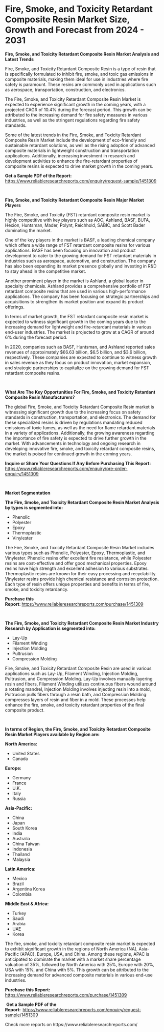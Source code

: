 <p><h1>Fire, Smoke, and Toxicity Retardant Composite Resin Market Size, Growth and Forecast from 2024 - 2031</h1></p><p><strong>Fire, Smoke, and Toxicity Retardant Composite Resin Market Analysis and Latest Trends</strong></p>
<p><p>Fire, Smoke, and Toxicity Retardant Composite Resin is a type of resin that is specifically formulated to inhibit fire, smoke, and toxic gas emissions in composite materials, making them ideal for use in industries where fire safety is paramount. These resins are commonly used in applications such as aerospace, transportation, construction, and electronics.</p><p>The Fire, Smoke, and Toxicity Retardant Composite Resin Market is expected to experience significant growth in the coming years, with a projected CAGR of 10.4% during the forecast period. This growth can be attributed to the increasing demand for fire safety measures in various industries, as well as the stringent regulations regarding fire safety standards.</p><p>Some of the latest trends in the Fire, Smoke, and Toxicity Retardant Composite Resin Market include the development of eco-friendly and sustainable retardant solutions, as well as the rising adoption of advanced composite materials in lightweight construction and transportation applications. Additionally, increasing investment in research and development activities to enhance the fire-retardant properties of composite resins is expected to drive market growth in the coming years.</p></p>
<p><strong>Get a Sample PDF of the Report:&nbsp;</strong> <a href="https://www.reliableresearchreports.com/enquiry/request-sample/1451309">https://www.reliableresearchreports.com/enquiry/request-sample/1451309</a></p>
<p>&nbsp;</p>
<p><strong>Fire, Smoke, and Toxicity Retardant Composite Resin Major Market Players</strong></p>
<p><p>The Fire, Smoke, and Toxicity (FST) retardant composite resin market is highly competitive with key players such as AOC, Ashland, BASF, BUFA, Hexion, Huntsman, Mader, Polynt, Reichhold, SABIC, and Scott Bader dominating the market.</p><p>One of the key players in the market is BASF, a leading chemical company which offers a wide range of FST retardant composite resins for various applications. BASF has been focusing on innovation and product development to cater to the growing demand for FST retardant materials in industries such as aerospace, automotive, and construction. The company has also been expanding its market presence globally and investing in R&D to stay ahead in the competitive market.</p><p>Another prominent player in the market is Ashland, a global leader in specialty chemicals. Ashland provides a comprehensive portfolio of FST retardant composite resins that are used in various high-performance applications. The company has been focusing on strategic partnerships and acquisitions to strengthen its market position and expand its product offerings.</p><p>In terms of market growth, the FST retardant composite resin market is expected to witness significant growth in the coming years due to the increasing demand for lightweight and fire-retardant materials in various end-user industries. The market is projected to grow at a CAGR of around 6% during the forecast period.</p><p>In 2020, companies such as BASF, Huntsman, and Ashland reported sales revenues of approximately $66.63 billion, $6.5 billion, and $3.6 billion, respectively. These companies are expected to continue to witness growth in sales revenue as they focus on product innovation, market expansion, and strategic partnerships to capitalize on the growing demand for FST retardant composite resins.</p></p>
<p>&nbsp;</p>
<p><strong>What Are The Key Opportunities For Fire, Smoke, and Toxicity Retardant Composite Resin Manufacturers?</strong></p>
<p><p>The global Fire, Smoke, and Toxicity Retardant Composite Resin market is witnessing significant growth due to the increasing focus on safety standards in construction, transportation, and electronics. The demand for these specialized resins is driven by regulations mandating reduced emissions of toxic fumes, as well as the need for flame retardant materials in a variety of applications. Additionally, the growing awareness regarding the importance of fire safety is expected to drive further growth in the market. With advancements in technology and ongoing research in developing innovative fire, smoke, and toxicity retardant composite resins, the market is poised for continued growth in the coming years.</p></p>
<p><strong>Inquire or Share Your Questions If Any Before Purchasing This Report:</strong> <a href="https://www.reliableresearchreports.com/enquiry/pre-order-enquiry/1451309">https://www.reliableresearchreports.com/enquiry/pre-order-enquiry/1451309</a></p>
<p>&nbsp;</p>
<p><strong>Market Segmentation</strong></p>
<p><strong>The Fire, Smoke, and Toxicity Retardant Composite Resin Market Analysis by types is segmented into:</strong></p>
<p><ul><li>Phenolic</li><li>Polyester</li><li>Epoxy</li><li>Thermoplastic</li><li>Vinylester</li></ul></p>
<p><p>The Fire, Smoke, and Toxicity Retardant Composite Resin Market includes various types such as Phenolic, Polyester, Epoxy, Thermoplastic, and Vinylester. Phenolic resins offer excellent fire resistance, while Polyester resins are cost-effective and offer good mechanical properties. Epoxy resins have high strength and excellent adhesion to various substrates. Thermoplastic resins are known for their easy processing and recyclability. Vinylester resins provide high chemical resistance and corrosion protection. Each type of resin offers unique properties and benefits in terms of fire, smoke, and toxicity retardancy.</p></p>
<p><strong>Purchase this Report:&nbsp;</strong><a href="https://www.reliableresearchreports.com/purchase/1451309">https://www.reliableresearchreports.com/purchase/1451309</a></p>
<p>&nbsp;</p>
<p><strong>The Fire, Smoke, and Toxicity Retardant Composite Resin Market Industry Research by Application is segmented into:</strong></p>
<p><ul><li>Lay-Up</li><li>Filament Winding</li><li>Injection Molding</li><li>Pultrusion</li><li>Compression Molding</li></ul></p>
<p><p>Fire, Smoke, and Toxicity Retardant Composite Resin are used in various applications such as Lay-Up, Filament Winding, Injection Molding, Pultrusion, and Compression Molding. Lay-Up involves manually layering resin and fibers, Filament Winding utilizes continuous fibers wound around a rotating mandrel, Injection Molding involves injecting resin into a mold, Pultrusion pulls fibers through a resin bath, and Compression Molding compresses layers of resin and fiber in a mold. These processes help enhance the fire, smoke, and toxicity retardant properties of the final composite product.</p></p>
<p>&nbsp;</p>
<p><strong>In terms of Region, the Fire, Smoke, and Toxicity Retardant Composite Resin Market Players available by Region are:</strong></p>
<p>
    <p> <strong> North America: </strong>
        <ul>
            <li>United States</li>
            <li>Canada</li>
        </ul>
        </p> 
    <p> <strong> Europe: </strong>
        <ul>
            <li>Germany</li>
            <li>France</li>
            <li>U.K.</li>
            <li>Italy</li>
            <li>Russia</li>
        </ul>
        </p> 
    <p> <strong> Asia-Pacific: </strong>
        <ul>
            <li>China</li>
            <li>Japan</li>
            <li>South Korea</li>
            <li>India</li>
            <li>Australia</li>
            <li>China Taiwan</li>
            <li>Indonesia</li>
            <li>Thailand</li>
            <li>Malaysia</li>
        </ul>
        </p> 
    <p> <strong> Latin America: </strong>
        <ul>
            <li>Mexico</li>
            <li>Brazil</li>
            <li>Argentina Korea</li>
            <li>Colombia</li>
        </ul>
        </p> 
    <p> <strong> Middle East & Africa: </strong>
        <ul>
            <li>Turkey</li>
            <li>Saudi</li>
            <li>Arabia</li>
            <li>UAE</li>
            <li>Korea</li>
        </ul>
    </p>
    </p>
<p><p>The fire, smoke, and toxicity retardant composite resin market is expected to exhibit significant growth in the regions of North America (NA), Asia-Pacific (APAC), Europe, USA, and China. Among these regions, APAC is anticipated to dominate the market with a market share percentage valuation of 35%, followed by North America with 25%, Europe with 20%, USA with 15%, and China with 5%. This growth can be attributed to the increasing demand for advanced composite materials in various end-use industries.</p></p>
<p><strong>Purchase this Report: </strong><a href="https://www.reliableresearchreports.com/purchase/1451309">https://www.reliableresearchreports.com/purchase/1451309</a></p>
<p>&nbsp;<strong>Get a Sample PDF of the Report:&nbsp;&nbsp;</strong><a href="https://www.reliableresearchreports.com/enquiry/request-sample/1451309">https://www.reliableresearchreports.com/enquiry/request-sample/1451309</a></p>
<p><strong></strong></p>
<p>Check more reports on https://www.reliableresearchreports.com/</p>